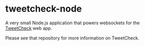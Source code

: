 tweetcheck-node
===============

A very small Node.js application that powers websockets for the [TweetCheck](https://github.com/atbaker/tweetcheck) web app.

Please see that repository for more information on TweetCheck.
